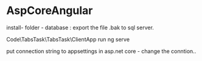 # AspCoreAngular


install- folder - database :
export the file .bak to sql server.

Code\TabsTask\TabsTask\ClientApp run ng serve

put connection string to  appsettings in asp.net core -
change the conntion..
